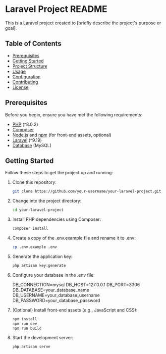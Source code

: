 # Laravel Project README

This is a Laravel project created to [briefly describe the project's purpose or goal].

## Table of Contents

-   [Prerequisites](#prerequisites)
-   [Getting Started](#getting-started)
-   [Project Structure](#project-structure)
-   [Usage](#usage)
-   [Configuration](#configuration)
-   [Contributing](#contributing)
-   [License](#license)

## Prerequisites

Before you begin, ensure you have met the following requirements:

-   [PHP](https://php.net) (^8.0.2)
-   [Composer](https://getcomposer.org)
-   [Node.js](https://nodejs.org) and [npm](https://www.npmjs.com) (for front-end assets, optional)
-   [Laravel](https://laravel.com) (^9.19)
-   [Database](#configure-database) (MySQL)

## Getting Started

Follow these steps to get the project up and running:

1.  Clone this repository:

    ```bash
    git clone https://github.com/your-username/your-laravel-project.git
    ```

2.  Change into the project directory:

    ```bash
    cd your-laravel-project
    ```

3.  Install PHP dependencies using Composer:

    ```bash
    composer install
    ```

4.  Create a copy of the .env.example file and rename it to .env:

    ```bash
    cp .env.example .env
    ```

5.  Generate the application key:

    ```bash
    php artisan key:generate
    ```

6.  Configure your database in the .env file:

    DB_CONNECTION=mysql
    DB_HOST=127.0.0.1
    DB_PORT=3306
    DB_DATABASE=your_database_name
    DB_USERNAME=your_database_username
    DB_PASSWORD=your_database_password

7.  (Optional) Install front-end assets (e.g., JavaScript and CSS):

    ```bash
    npm install
    npm run dev
    npm run build
    ```

8.  Start the development server:

    ```bash
    php artisan serve
    ```
